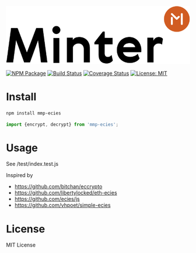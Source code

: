 ![Logo](minter-logo.svg)

[![NPM Package](https://img.shields.io/npm/v/mmp-ecies.svg?style=flat-square)](https://www.npmjs.org/package/mmp-ecies)
[![Build Status](https://img.shields.io/travis/MinterTeam/mmp-ecies-js.svg?style=flat-square)](https://travis-ci.org/MinterTeam/mmp-ecies-js)
[![Coverage Status](https://img.shields.io/coveralls/github/MinterTeam/mmp-ecies-js/master.svg?style=flat-square)](https://coveralls.io/github/MinterTeam/mmp-ecies-js?branch=master)
[![License: MIT](https://img.shields.io/badge/License-MIT-yellow.svg)](https://github.com/MinterTeam/mmp-ecies-js/blob/master/LICENSE)


# Install

```bash
npm install mmp-ecies
```

```js
import {encrypt, decrypt} from 'mmp-ecies';
```


# Usage

See /test/index.test.js




Inspired by
- https://github.com/bitchan/eccrypto
- https://github.com/libertylocked/eth-ecies
- https://github.com/ecies/js
- https://github.com/vhpoet/simple-ecies


# License

MIT License
